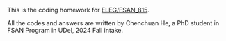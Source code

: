 This is the coding homework for [ELEG/FSAN_815](https://www.eecis.udel.edu/~arce/courses/statisticallearning/).

All the codes and answers are written by Chenchuan He, a PhD student in FSAN Program in UDel, 2024 Fall intake.

